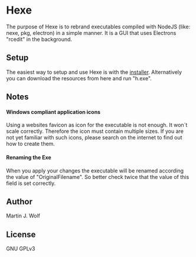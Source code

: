 # Hexe

The purpose of Hexe is to rebrand executables compiled with NodeJS (like: nexe, pkg, electron) in a simple manner. It is a GUI that uses Electrons "rcedit" in the background.

## Setup

The easiest way to setup and use Hexe is with the [installer](http://www.martinwolf.info/products/hexe/hexe.zip). Alternatively you can download the resources from here and run "h.exe".

## Notes

#### Windows compliant application icons

Using a websites favicon as icon for the executable is not enough. It won´t scale correctly. Therefore the icon must contain multiple sizes. If you are not yet familiar with such icons, please search on the internet to find out how to create them.

#### Renaming the Exe

When you apply your changes the executable will be renamed according the value of "OriginalFilename". So better check twice that the value of this field is set correctly.

## Author

Martin J. Wolf

## License

GNU GPLv3
